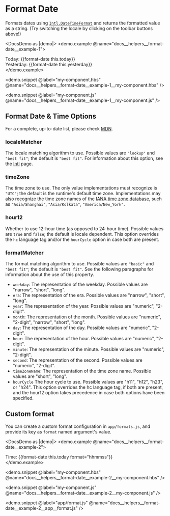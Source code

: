 <LocaleSwitcher />

# Format Date

Formats dates using [`Intl.DateTimeFormat`](https://developer.mozilla.org/en-US/docs/Web/JavaScript/Reference/Global_Objects/DateTimeFormat) and returns the formatted value as a string. (Try switching the locale by clicking on the toolbar buttons above!)

<DocsDemo as |demo|>
  <demo.example @name="docs__helpers__format-date__example-1">
    <div>
      Today: {{format-date this.today}}
    </div>
    <div>
      Yesterday: {{format-date this.yesterday}}
    </div>
  </demo.example>

  <demo.snippet
    @label="my-component.hbs"
    @name="docs__helpers__format-date__example-1__my-component.hbs"
  />

  <demo.snippet
    @label="my-component.js"
    @name="docs__helpers__format-date__example-1__my-component.js"
  />
</DocsDemo>


## Format Date & Time Options

For a complete, up-to-date list, please check [MDN](https://developer.mozilla.org/en-US/docs/Web/JavaScript/Reference/Global_Objects/Intl/DateTimeFormat/DateTimeFormat).


### localeMatcher

The locale matching algorithm to use. Possible values are `"lookup"` and `"best fit"`; the default is `"best fit"`. For information about this option, see the [Intl](https://developer.mozilla.org/en-US/docs/Web/JavaScript/Reference/Global_Objects/Intl#locale_negotiation) page.


### timeZone

The time zone to use. The only value implementations must recognize is `"UTC"`; the default is the runtime's default time zone. Implementations may also recognize the time zone names of the [IANA time zone database](https://www.iana.org/time-zones), such as `"Asia/Shanghai"`, `"Asia/Kolkata"`, `"America/New_York"`.


### hour12

Whether to use 12-hour time (as opposed to 24-hour time). Possible values are `true` and `false`; the default is locale dependent. This option overrides the `hc` language tag and/or the `hourCycle` option in case both are present.


### formatMatcher

The format matching algorithm to use. Possible values are `"basic"` and `"best fit"`; the default is `"best fit"`. See the following paragraphs for information about the use of this property.

- `weekday`: The representation of the weekday. Possible values are "narrow", "short", "long".
- `era`: The representation of the era. Possible values are "narrow", "short", "long".
- `year`: The representation of the year. Possible values are "numeric", "2-digit".
- `month`: The representation of the month. Possible values are "numeric", "2-digit", "narrow", "short", "long".
- `day`: The representation of the day. Possible values are "numeric", "2-digit".
- `hour`: The representation of the hour. Possible values are "numeric", "2-digit".
- `minute`: The representation of the minute. Possible values are "numeric", "2-digit".
- `second`: The representation of the second. Possible values are "numeric", "2-digit".
- `timeZoneName`: The representation of the time zone name. Possible values are "short", "long".
- `hourCycle` The hour cycle to use. Possible values are "h11", "h12", "h23", or "h24". This option overrides the hc language tag, if both are present, and the hour12 option takes precedence in case both options have been specified.


## Custom format

You can create a custom format configuration in `app/formats.js`, and provide its key as `format` named argument's value.

<DocsDemo as |demo|>
  <demo.example @name="docs__helpers__format-date__example-2">
    <div>
      Time: {{format-date this.today format="hhmmss"}}
    </div>
  </demo.example>

  <demo.snippet
    @label="my-component.hbs"
    @name="docs__helpers__format-date__example-2__my-component.hbs"
  />

  <demo.snippet
    @label="my-component.js"
    @name="docs__helpers__format-date__example-2__my-component.js"
  />

  <demo.snippet
    @label="app/format.js"
    @name="docs__helpers__format-date__example-2__app__format.js"
  />
</DocsDemo>
